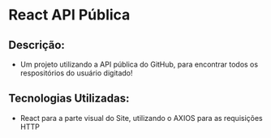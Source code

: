 
# React API Pública

## Descrição: 

- Um projeto utilizando a API pública do GitHub, para encontrar todos os respositórios do usuário digitado!

## Tecnologias Utilizadas: 

- React para a parte visual do Site, utilizando o AXIOS para as requisições HTTP
